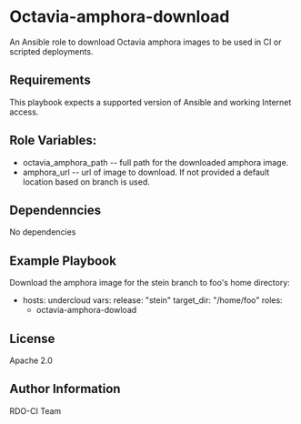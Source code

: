 Octavia-amphora-download
========================

An Ansible role to download Octavia amphora images to be used in CI or scripted deployments.

Requirements
------------

This playbook expects a supported version of Ansible and working Internet access.

Role Variables:
---------------

- octavia_amphora_path -- full path for the downloaded amphora image.
- amphora\_url -- url of image to download. If not provided a default location based on branch is used.

Dependenncies
-------------

No dependencies

Example Playbook
----------------

Download the amphora image for the stein branch to foo's home directory:

  - hosts: undercloud
    vars:
      release: "stein"
      target_dir: "/home/foo"
    roles:
      - octavia-amphora-dowload


License
-------

Apache 2.0

Author Information
------------------

RDO-CI Team
